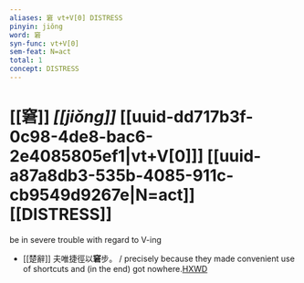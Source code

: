```yaml
---
aliases: 窘 vt+V[0] DISTRESS
pinyin: jiǒng
word: 窘
syn-func: vt+V[0]
sem-feat: N=act
total: 1
concept: DISTRESS 
---
```

# [[窘]] *[[jiǒng]]*  [[uuid-dd717b3f-0c98-4de8-bac6-2e4085805ef1|vt+V[0]]] [[uuid-a87a8db3-535b-4085-911c-cb9549d9267e|N=act]] [[DISTRESS]]
be in severe trouble with regard to V-ing
 - [[楚辭]] 夫唯捷徑以**窘**步。 / precisely because they made convenient use of shortcuts and (in the end) got nowhere.[HXWD](https://hxwd.org/textview.html?location=KR4a0001_tls_001-2a.9)